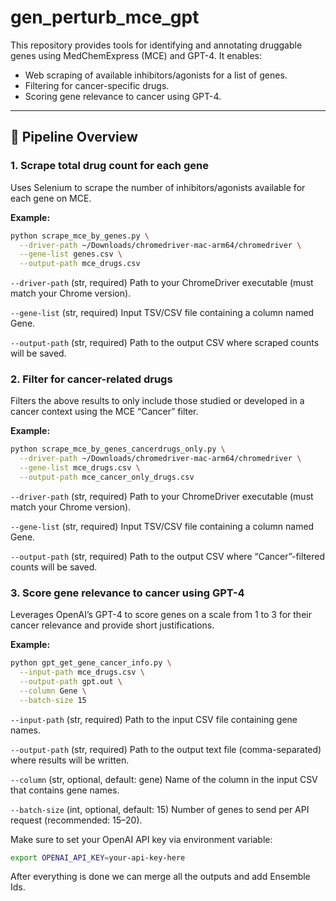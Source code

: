 # gen_perturb_mce_gpt

This repository provides tools for identifying and annotating druggable genes using MedChemExpress (MCE) and GPT-4. It enables:

- Web scraping of available inhibitors/agonists for a list of genes.  
- Filtering for cancer-specific drugs.  
- Scoring gene relevance to cancer using GPT-4.

---

## 🚀 Pipeline Overview

### 1. Scrape total drug count for each gene

Uses Selenium to scrape the number of inhibitors/agonists available for each gene on MCE.

**Example:**
```bash
python scrape_mce_by_genes.py \
  --driver-path ~/Downloads/chromedriver-mac-arm64/chromedriver \
  --gene-list genes.csv \
  --output-path mce_drugs.csv
```

`--driver-path` (str, required)
Path to your ChromeDriver executable (must match your Chrome version).

`--gene-list` (str, required)
Input TSV/CSV file containing a column named Gene.

`--output-path` (str, required)
Path to the output CSV where scraped counts will be saved.

### 2. Filter for cancer-related drugs

Filters the above results to only include those studied or developed in a cancer context using the MCE “Cancer” filter.

**Example:**
```bash
python scrape_mce_by_genes_cancerdrugs_only.py \
  --driver-path ~/Downloads/chromedriver-mac-arm64/chromedriver \
  --gene-list mce_drugs.csv \
  --output-path mce_cancer_only_drugs.csv
```

`--driver-path` (str, required)
Path to your ChromeDriver executable (must match your Chrome version).

`--gene-list` (str, required)
Input TSV/CSV file containing a column named Gene.

`--output-path` (str, required)
Path to the output CSV where “Cancer”-filtered counts will be saved.

### 3. Score gene relevance to cancer using GPT-4

Leverages OpenAI’s GPT-4 to score genes on a scale from 1 to 3 for their cancer relevance and provide short justifications.

**Example:**
```bash
python gpt_get_gene_cancer_info.py \
  --input-path mce_drugs.csv \
  --output-path gpt.out \
  --column Gene \
  --batch-size 15
```

`--input-path` (str, required)
Path to the input CSV file containing gene names.

`--output-path` (str, required)
Path to the output text file (comma-separated) where results will be written.

`--column` (str, optional, default: gene)
Name of the column in the input CSV that contains gene names.

`--batch-size` (int, optional, default: 15)
Number of genes to send per API request (recommended: 15–20).

Make sure to set your OpenAI API key via environment variable:

```bash
export OPENAI_API_KEY=your-api-key-here
```

After everything is done we can merge all the outputs and add Ensemble Ids.
